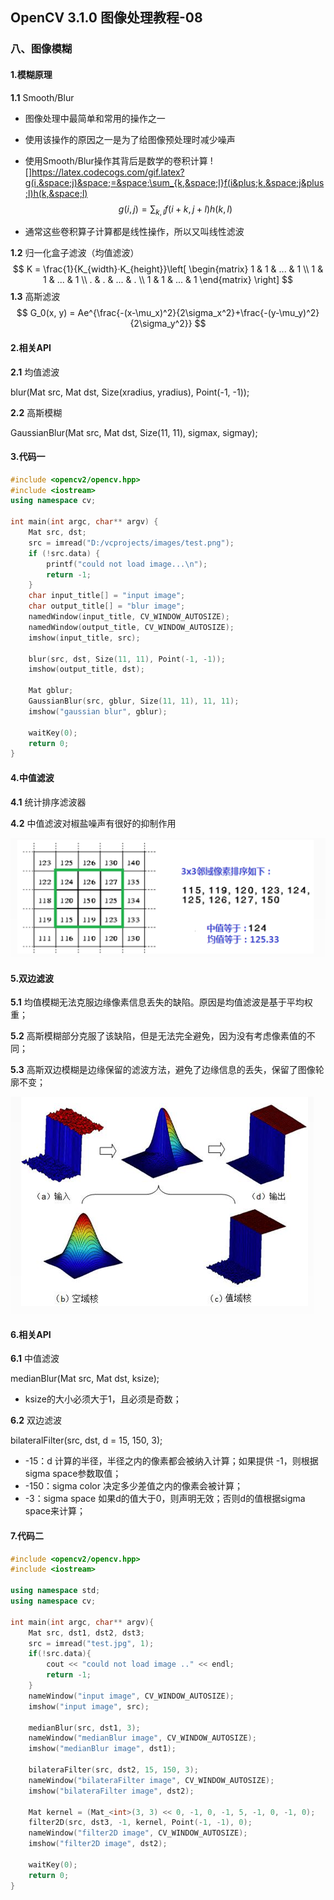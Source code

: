 ## OpenCV 3.1.0 图像处理教程-08

### 八、图像模糊

#### 1.模糊原理

**1.1**  Smooth/Blur

* 图像处理中最简单和常用的操作之一

* 使用该操作的原因之一是为了给图像预处理时减少噪声

* 使用Smooth/Blur操作其背后是数学的卷积计算
![]https://latex.codecogs.com/gif.latex?g(i,&space;j)&space;=&space;\sum_{k,&space;l}f(i&plus;k,&space;j&plus;l)h(k,&space;l)
  $$
  g(i, j) = \sum_{k, l}f(i+k, j+l)h(k, l)
  $$

* 通常这些卷积算子计算都是线性操作，所以又叫线性滤波

**1.2** 归一化盒子滤波（均值滤波）
$$
K = \frac{1}{K_{width}·K_{height}}\left[
\begin{matrix}
1 & 1 & ... & 1 \\
1 & 1 & ... & 1 \\
. & . & ... & . \\
1 & 1 & ... & 1 
\end{matrix} \right]
$$
**1.3** 高斯滤波
$$
G_0(x, y) = Ae^{\frac{-(x-\mu_x)^2}{2\sigma_x^2}+\frac{-(y-\mu_y)^2}{2\sigma_y^2}}
$$


#### 2.相关API

**2.1** 均值滤波

blur(Mat src, Mat dst, Size(xradius, yradius), Point(-1, -1));

**2.2** 高斯模糊

GaussianBlur(Mat src, Mat dst, Size(11, 11), sigmax, sigmay);



#### 3.代码一

```c++
#include <opencv2/opencv.hpp> 
#include <iostream> 
using namespace cv;

int main(int argc, char** argv) {
	Mat src, dst;
	src = imread("D:/vcprojects/images/test.png");
	if (!src.data) {
		printf("could not load image...\n");
		return -1;
	}
	char input_title[] = "input image";
	char output_title[] = "blur image";
	namedWindow(input_title, CV_WINDOW_AUTOSIZE);
	namedWindow(output_title, CV_WINDOW_AUTOSIZE);
	imshow(input_title, src);

	blur(src, dst, Size(11, 11), Point(-1, -1));
	imshow(output_title, dst);

	Mat gblur;
	GaussianBlur(src, gblur, Size(11, 11), 11, 11);
	imshow("gaussian blur", gblur);

	waitKey(0);
	return 0;
}
```



#### 4.中值滤波

**4.1** 统计排序滤波器

**4.2** 中值滤波对椒盐噪声有很好的抑制作用

![1547276176614](https://github.com/Zdafeng/learning-opencv/blob/master/01%20OpenCV/img/8.1.png)

#### 5.双边滤波

**5.1** 均值模糊无法克服边缘像素信息丢失的缺陷。原因是均值滤波是基于平均权重；

**5.2** 高斯模糊部分克服了该缺陷，但是无法完全避免，因为没有考虑像素值的不同；

**5.3** 高斯双边模糊是边缘保留的滤波方法，避免了边缘信息的丢失，保留了图像轮廓不变；

![1547276452134](https://github.com/Zdafeng/learning-opencv/blob/master/01%20OpenCV/img/8.2.png)

#### 6.相关API

**6.1** 中值滤波

medianBlur(Mat src, Mat dst, ksize);

* ksize的大小必须大于1，且必须是奇数；

**6.2** 双边滤波

bilateralFilter(src, dst, d = 15, 150, 3);

* -15：d 计算的半径，半径之内的像素都会被纳入计算；如果提供 -1，则根据sigma space参数取值；
* -150：sigma color 决定多少差值之内的像素会被计算；
* -3：sigma space 如果d的值大于0，则声明无效；否则d的值根据sigma space来计算；



#### 7.代码二

```C++
#include <opencv2/opencv.hpp>
#include <iostream>

using namespace std;
using namespace cv;

int main(int argc, char** argv){
    Mat src, dst1, dst2, dst3;
    src = imread("test.jpg", 1);
    if(!src.data){
        cout << "could not load image .." << endl;
        return -1;
    }
    nameWindow("input image", CV_WINDOW_AUTOSIZE);
    imshow("input image", src);
    
    medianBlur(src, dst1, 3);
    nameWindow("medianBlur image", CV_WINDOW_AUTOSIZE);
    imshow("medianBlur image", dst1);
    
    bilateraFilter(src, dst2, 15, 150, 3);
    nameWindow("bilateraFilter image", CV_WINDOW_AUTOSIZE);
    imshow("bilateraFilter image", dst2);
    
    Mat kernel = (Mat_<int>(3, 3) << 0, -1, 0, -1, 5, -1, 0, -1, 0);
    filter2D(src, dst3, -1, kernel, Point(-1, -1), 0);
    nameWindow("filter2D image", CV_WINDOW_AUTOSIZE);
    imshow("filter2D image", dst2);
    
    waitKey(0);
    return 0;
}
```

